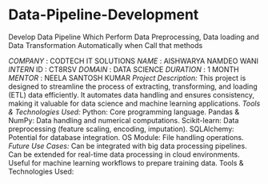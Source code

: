 # Data-Pipeline-Development
Develop Data Pipeline Which Perform Data Preprocessing, Data loading and Data Transformation Automatically when Call that methods 

*COMPANY* : CODTECH IT SOLUTIONS
*NAME* : AISHWARYA NAMDEO WANI
*INTERN* ID : CT8RSV
*DOMAIN* : DATA SCIENCE
*DURATION* : 1 MONTH
*MENTOR* : NEELA SANTOSH KUMAR
*Project Description:*
This project is designed to streamline the process of extracting, transforming, and loading (ETL) data efficiently. It automates data handling and ensures consistency, making it valuable for data science and machine learning applications.
*Tools & Technologies Used:*
Python: Core programming language.
Pandas & NumPy: Data handling and numerical computations.
Scikit-learn: Data preprocessing (feature scaling, encoding, imputation).
SQLAlchemy: Potential for database integration.
OS Module: File handling operations.
*Future Use Cases:*
Can be integrated with big data processing pipelines.
Can be extended for real-time data processing in cloud environments.
Useful for machine learning workflows to prepare training data.
Tools & Technologies Used:
